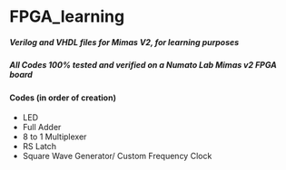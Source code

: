 # FPGA_learning
##### Verilog and VHDL files for Mimas V2, for learning purposes

##### All Codes 100% tested and verified on a Numato Lab Mimas v2 FPGA board

#### Codes (in order of creation)
- LED
- Full Adder
- 8 to 1 Multiplexer
- RS Latch
- Square Wave Generator/ Custom Frequency Clock
